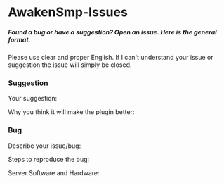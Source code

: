 # AwakenSmp-Issues

##### Found a bug or have a suggestion? Open an issue. Here is the general format.

Please use clear and proper English. If I can't understand your issue or suggestion the issue will simply be closed.

### Suggestion

Your suggestion:


Why you think it will make the plugin better:


### Bug

Describe your issue/bug:


Steps to reproduce the bug:


Server Software and Hardware:
